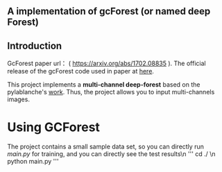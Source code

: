 
## A implementation of gcForest (or named deep Forest)
## Introduction
GcForest paper url： ( https://arxiv.org/abs/1702.08835 ).
The official release of the gcForest code used in paper at [here](https://github.com/kingfengji/gcforest). 

This project implements a **multi-channel deep-forest** based on the pylablanche's [work](https://github.com/pylablanche/gcForest). Thus, the project allows you to input multi-channels images.
# Using GCForest
The project contains a small sample data set, so you can directly run *main.py* for training, and you can directly see the test results\n
'''
cd ./ \n
python main.py
'''
